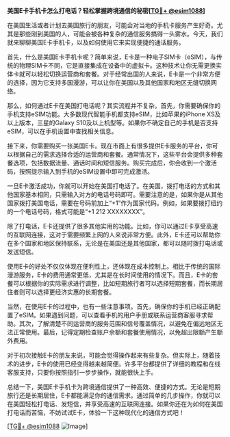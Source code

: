 **美国E卡手机卡怎么打电话？轻松掌握跨境通信的秘密[[TG💪+ @esim1088](https://t.me/s/esim1088)]**

在美国生活或者计划去美国旅行的朋友，可能会对当地的手机卡服务产生好奇。尤其是那些刚到美国的人，可能会被各种复杂的通信服务搞得一头雾水。今天，我们就来聊聊美国E卡手机卡，以及如何使用它来实现便捷的通话服务。

首先，什么是美国E卡手机卡呢？简单来说，E卡是一种电子SIM卡（eSIM），与传统的物理SIM卡不同，它是直接集成在设备中的虚拟卡。这种技术让你无需更换实体卡就可以轻松切换运营商和套餐。对于经常出国的人来说，E卡是一个非常方便的选择，因为它支持多国漫游，可以让你在美国以及其他国家和地区无缝切换网络。

那么，如何通过E卡在美国打电话呢？其实流程并不复杂。首先，你需要确保你的手机支持eSIM功能。大多数现代智能手机都支持eSIM，比如苹果的iPhone XS及以上版本，三星的Galaxy S10及以上机型等。如果你不确定自己的手机是否支持eSIM，可以在手机设置中查找相关信息。

接下来，你需要购买一张美国E卡。现在市面上有很多提供E卡服务的平台，你可以根据自己的需求选择合适的运营商和套餐。通常情况下，这些平台会提供多种套餐选项，包括数据流量、通话时间和短信服务。购买完成后，你会收到一个激活码，按照提示输入到手机的eSIM设置中即可完成激活。

一旦E卡激活成功，你就可以开始在美国打电话了。在美国，拨打电话的方式和其他国家基本相同，只需输入对方的电话号码即可。需要注意的是，如果你是从其他国家拨打美国电话，需要在号码前加上“+1”作为国家代码。例如，如果要拨打纽约的一个电话号码，格式可能是“+1 212 XXXXXXXX”。

除了打电话，E卡还提供了很多其他实用的功能。比如，你可以通过E卡享受高速的互联网连接，这对于需要频繁上网的人来说非常方便。此外，E卡还可以帮助你在多个国家和地区保持联系，无论是在美国还是其他国家，都可以随时拨打电话或发送短信。

使用E卡的好处不仅仅体现在便利性上，还体现在成本控制上。相比于传统的国际漫游服务，E卡的费用通常更低，尤其是在长时间使用的情况下。而且，E卡的套餐可以根据你的实际需求进行调整，比如短期旅行者可以选择短期套餐，而长期居住者则可以选择更经济实惠的长期套餐。

当然，在使用E卡的过程中，也有一些注意事项。首先，确保你的手机已经正确配置了eSIM。如果遇到问题，可以查看手机的用户手册或联系运营商客服寻求帮助。其次，了解清楚不同运营商的服务范围和信号覆盖情况，以避免在偏远地区无法正常使用。最后，记得定期检查账户余额和套餐使用情况，以免超出限额产生额外费用。

对于初次接触E卡的朋友来说，可能会觉得操作起来有些复杂。但实际上，随着技术的进步，E卡的使用已经变得越来越简便。许多平台都提供了详细的教程和在线客服支持，只要你按照指引一步步操作，就能很快上手。

总结一下，美国E卡手机卡为跨境通信提供了一种高效、便捷的方式。无论是短期旅行还是长期居住，E卡都能满足你的通信需求。通过简单的几步操作，你就可以在美国轻松打电话、发短信，并享受高速的互联网连接。如果你还在为如何在美国打电话而苦恼，不妨试试E卡，体验一下这种现代化的通信方式吧！

[[TG💪+ @esim1088](https://t.me/s/esim1088) ![Image](https://i.postimg.cc/4NQfJmqS/Snipaste-2025-05-13-00-14-12.png)]
